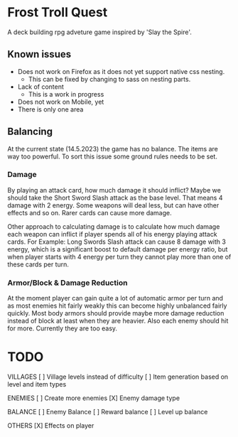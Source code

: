 # Frost Troll Quest

A deck building rpg adveture game inspired by 'Slay the Spire'.

## Known issues

* Does not work on Firefox as it does not yet support native css nesting.
  - This can be fixed by changing to sass on nesting parts.
* Lack of content
  - This is a work in progress
* Does not work on Mobile, yet
* There is only one area

## Balancing

At the current state (14.5.2023) the game has no balance. The items are way too powerful. To sort this issue some ground rules needs to be set. 

### Damage 

By playing an attack card, how much damage it should inflict? Maybe we should take the Short Sword Slash attack as the base level. That means 4 damage with 2 energy. Some weapons will deal less, but can have other effects and so on. Rarer cards can cause more damage.

Other approach to calculating damage is to calculate how much damage each weapon can inflict if player spends all of his energy playing attack cards. For Example: Long Swords Slash attack can cause 8 damage with 3 energy, which is a significant boost to default damage per energy ratio, but when player starts with 4 energy per turn they cannot play more than one of these cards per turn.

### Armor/Block & Damage Reduction

At the moment player can gain quite a lot of automatic armor per turn and as most enemies hit fairly weakly this can become highly unbalanced fairly quickly. Most body armors should provide maybe more damage reduction instead of block at least when they are heavier. Also each enemy should hit for more. Currently they are too easy.



# TODO

VILLAGES
[ ] Village levels instead of difficulty
[ ] Item generation based on level and item types

ENEMIES
[ ] Create more enemies
[X] Enemy damage type

BALANCE
[ ] Enemy Balance
[ ] Reward balance
[ ] Level up balance

OTHERS
[X] Effects on player